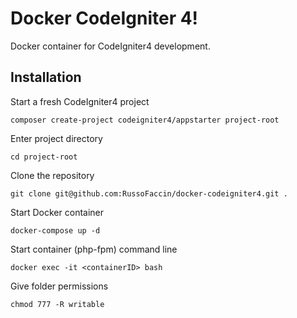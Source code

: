 # Docker CodeIgniter 4!

Docker container for CodeIgniter4 development.

## Installation
Start a fresh CodeIgniter4 project
```
composer create-project codeigniter4/appstarter project-root
```
Enter project directory
```
cd project-root
```

Clone the repository
```
git clone git@github.com:RussoFaccin/docker-codeigniter4.git .
```
Start Docker container
```
docker-compose up -d
```
Start container (php-fpm) command line
```
docker exec -it <containerID> bash
```
Give folder permissions
```
chmod 777 -R writable
```